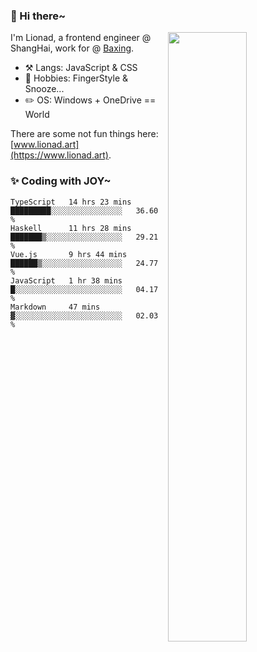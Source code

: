 ### 👋 Hi there~

[<img align="right" width="50%" src="https://github-readme-stats.vercel.app/api?username=Lionad-Morotar&show_icons=true">](https://metrics.lecoq.io/ouuan?template=classic)

I'm Lionad, a frontend engineer @ ShangHai, work for @ [Baxing](https://github.com/baixing).

- ⚒️ Langs: JavaScript & CSS
- 🎨 Hobbies: FingerStyle & Snooze...
- ✏️ OS: Windows + OneDrive == World

There are some not fun things here: [www.lionad.art](https://www.lionad.art).

### ✨ Coding with JOY~

<!--START_SECTION:waka-->
```text
TypeScript   14 hrs 23 mins  █████████░░░░░░░░░░░░░░░░   36.60 % 
Haskell      11 hrs 28 mins  ███████▒░░░░░░░░░░░░░░░░░   29.21 % 
Vue.js       9 hrs 44 mins   ██████▒░░░░░░░░░░░░░░░░░░   24.77 % 
JavaScript   1 hr 38 mins    █░░░░░░░░░░░░░░░░░░░░░░░░   04.17 % 
Markdown     47 mins         ▓░░░░░░░░░░░░░░░░░░░░░░░░   02.03 % 
```
<!--END_SECTION:waka-->
